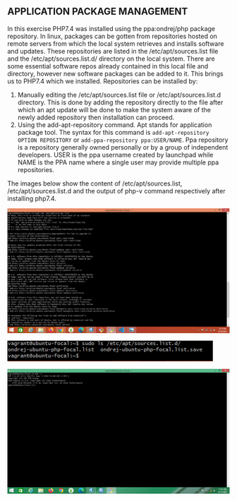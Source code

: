 ## APPLICATION PACKAGE MANAGEMENT
In this exercise PHP7.4 was installed using the ppa:ondrej/php package repository. In linux, packages can be gotten from repositories hosted on remote servers from which the local system retrieves and installs software and updates. These repositories are listed in the /etc/apt/sources.list file and the /etc/apt/sources.list.d/ directory on the local system. There are some essential software repos already contained in this local file and directory, however new software packages can be added to it. This brings us to PHP7.4 which we installed. Repositories can be installed by:
<ol>
<li> Manually editing the /etc/apt/sources.list file or /etc/apt/sources.list.d directory. This is done by adding the repository directly to the file after which an apt update will be done to make the system aware of the newly added repository then installation can proceed.</li>
<li> Using the add-apt-repository command. Apt  stands for application package tool. The syntax for this command is <code>add-apt-repository OPTION REPOSITORY</code> or <code>add-ppa-repository ppa:USER/NAME</code>.
Ppa repository is a repository generally owned personally or by a group of independent developers. USER is the ppa username created by launchpad while NAME is the PPA name where a single user may provide multiple ppa repositories.</li>
</ol>

The images below show the content of /etc/apt/sources.list, /etc/apt/sources.list.d and the output of php-v command respectively after installing php7.4.

![/etc/apt/sources.list file](./images/Screenshot%20(34).png)

![/etc/apt/sources.list.d directory](./images/Screenshot%20(35).png)

![php-v command output](./images/Screenshot%20(33).png)